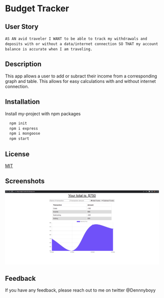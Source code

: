 # Budget Tracker

## User Story

`AS AN avid traveler
I WANT to be able to track my withdrawals and deposits with or without a data/internet connection
SO THAT my account balance is accurate when I am traveling.`
## Description
This app allows a user to add or subract their income from a corresponding graph and table. This allows for easy calculations with and without internet connection. 

## Installation

Install my-project with npm packages

```bash
  npm init
  npm i express
  npm i mongoose
  npm start 
```
    
## License

[MIT](https://choosealicense.com/licenses/mit/)


## Screenshots

![App Screenshot](/images/screenshots.PNG)


## Feedback

If you have any feedback, please reach out to me on twitter @Dennnyboyy
